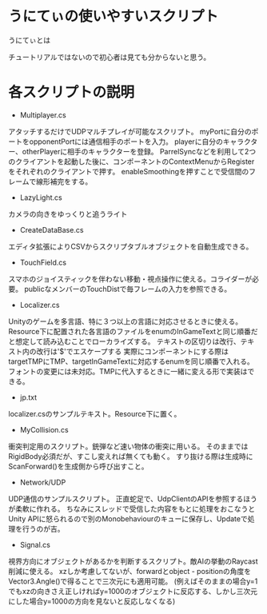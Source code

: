 # うにてぃの使いやすいスクリプト
うにてぃとは

チュートリアルではないので初心者は見ても分からないと思う。

# 各スクリプトの説明

- Multiplayer.cs

アタッチするだけでUDPマルチプレイが可能なスクリプト。
myPortに自分のポートをopponentPortには通信相手のポートを入力。
playerに自分のキャラクター、otherPlayerに相手のキャラクターを登録。
ParrelSyncなどを利用して2つのクライアントを起動した後に、コンポーネントのContextMenuからRegisterをそれぞれのクライアントで押す。
enableSmoothingを押すことで受信間のフレームで線形補完をする。

- LazyLight.cs

カメラの向きをゆっくりと追うライト

- CreateDataBase.cs

エディタ拡張によりCSVからスクリプタブルオブジェクトを自動生成できる。

- TouchField.cs

スマホのジョイスティックを伴わない移動・視点操作に使える。コライダーが必要。
publicなメンバーのTouchDistで毎フレームの入力を参照できる。

- Localizer.cs

Unityのゲームを多言語、特に３つ以上の言語に対応させるときに使える。
Resource下に配置された各言語のファイルをenumのInGameTextと同じ順番だと想定して読み込むことでローカライズする。
テキストの区切りは改行、テキスト内の改行は'$'でエスケープする
実際にコンポーネントにする際はtargetTMPにTMP、targetInGameTextに対応するenumを同じ順番で入れる。
フォントの変更には未対応。TMPに代入するときに一緒に変える形で実装はできる。

- jp.txt

localizer.csのサンプルテキスト。Resource下に置く。

- MyCollision.cs

衝突判定用のスクリプト。銃弾など速い物体の衝突に用いる。
そのままではRigidBody必須だが、すこし変えれば無くても動く。
すり抜ける際は生成時にScanForward()を生成側から呼び出すこと。

- Network/UDP

UDP通信のサンプルスクリプト。
正直蛇足で、UdpClientのAPIを参照するほうが柔軟に作れる。
ちなみにスレッドで受信した内容をもとに処理をおこなうとUnity APIに怒られるので別のMonobehaviourのキューに保存し、Updateで処理を行うのが吉。

- Signal.cs

視界方向にオブジェクトがあるかを判断するスクリプト。敵AIの挙動のRaycast削減に使える。
xzしか考慮してないが、forwardとobject - positionの角度をVector3.Angle()で得ることで三次元にも適用可能。
(例えばそのままの場合y=1でもxzの向きさえ正しければy=1000のオブジェクトに反応する、しかし三次元にした場合y=1000の方向を見ないと反応しなくなる)
